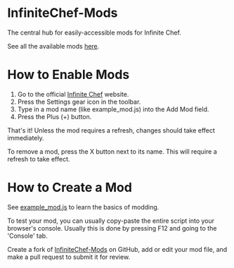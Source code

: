# InfiniteChef-Mods
The central hub for easily-accessible mods for Infinite Chef.

See all the available mods [here](https://github.com/R74nCom/InfiniteChef-Mods).

# How to Enable Mods
1. Go to the official [Infinite Chef](https://r74n.com/cook/) website.
2. Press the Settings gear icon in the toolbar.
3. Type in a mod name (like example_mod.js) into the Add Mod field.
4. Press the Plus (+) button.

That's it! Unless the mod requires a refresh, changes should take effect immediately.

To remove a mod, press the X button next to its name. This will require a refresh to take effect.

# How to Create a Mod

See [example_mod.js](https://github.com/R74nCom/InfiniteChef-Mods/tree/main/example_mod.js) to learn the basics of modding.

To test your mod, you can usually copy-paste the entire script into your browser's console. Usually this is done by pressing F12 and going to the 'Console' tab.

Create a fork of [InfiniteChef-Mods](https://github.com/R74nCom/InfiniteChef-Mods) on GitHub, add or edit your mod file, and make a pull request to submit it for review.

